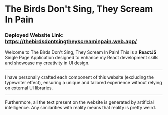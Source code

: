 # The Birds Don't Sing, They Scream In Pain

### Deployed Website Link: https://thebirdsdontsingtheyscreaminpain.web.app/

Welcome to The Birds Don't Sing, They Scream In Pain! This is a **ReactJS** Single Page Application designed to enhance my React development skills and showcase my creativity in UI design.

---

I have personally crafted each component of this website (excluding the typewriter effect), ensuring a unique and tailored experience without relying on external UI libraries.

---

Furthermore, all the text present on the website is generated by artificial intelligence. Any similarities with reality means that reality is pretty weird.

